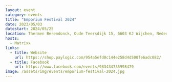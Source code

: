 ```yaml
---
layout: event
category: events
title: "Emporium Festival 2024"
date: 2023/05/03
datestart: 2024/05/25
location: Thermen Berendonck, Oude Teersdijk 15, 6603 KJ Wijchen, Nederland
hosts:
  - Matrixx
links:
  - title: Website
    url: https://shop.paylogic.com/954a5efd0c144e258d4d500fe6adc082/
  - title: Facebook
    url: https://www.facebook.com/events/983434735998479
image: /assets/img/events/emporium-festival-2024.jpg
---
```

